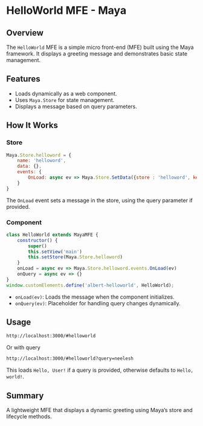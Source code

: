 # HelloWorld MFE - Maya

## Overview
The `HelloWorld` MFE is a simple micro front-end (MFE) built using the Maya framework. It displays a greeting message and demonstrates basic state management.

## Features
- Loads dynamically as a web component.
- Uses `Maya.Store` for state management.
- Displays a message based on query parameters.

## How It Works
### Store
```js
Maya.Store.helloword = {
    name: 'helloword',
    data: {},
    events: {
        OnLoad: async ev => Maya.Store.SetData({store : 'helloword', key : ev.key})({msg : `Hello ${ev.query || 'world'}!`})
    }
}
```
The `OnLoad` event sets a message in the store, using the query parameter if provided.

### Component
```js
class HelloWorld extends MayaMFE {
    constructor() {
        super()
        this.setView('main')
        this.setStore(Maya.Store.helloword)
    }
    onLoad = async ev => Maya.Store.helloword.events.OnLoad(ev)
    onQuery = async ev => {}
}
window.customElements.define('albert-helloworld', HelloWorld);
```
- `onLoad(ev)`: Loads the message when the component initializes.
- `onQuery(ev)`: Placeholder for handling query changes dynamically.

## Usage
```html
http://localhost:3000/#helloworld
```
Or with query
```html
http://localhost:3000/#helloworld?query=neelesh
```
This loads `Hello, User!` if a query is provided, otherwise defaults to `Hello, world!`.

## Summary
A lightweight MFE that displays a dynamic greeting using Maya’s store and lifecycle methods.

